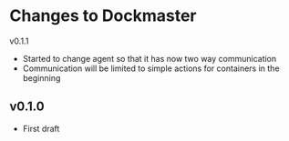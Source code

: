 Changes to Dockmaster
=====================

v0.1.1

* Started to change agent so that it has now two way communication
* Communication will be limited to simple actions for containers in the beginning

v0.1.0
------

 * First draft
